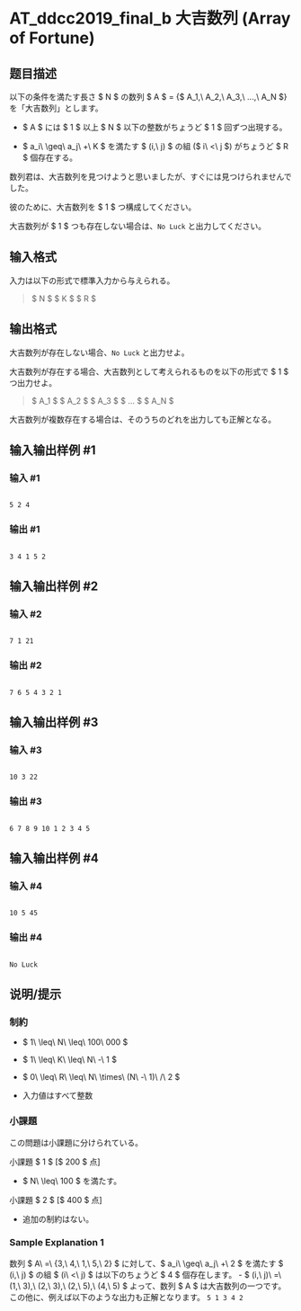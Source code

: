 # AT_ddcc2019_final_b 大吉数列 (Array of Fortune)

## 题目描述

[problemUrl]: https://atcoder.jp/contests/ddcc2019-final/tasks/ddcc2019_final_b

以下の条件を満たす長さ $ N $ の数列 $ A $ = {$ A_1,\ A_2,\ A_3,\ ...,\ A_N $} を「大吉数列」とします。

- $ A $ には $ 1 $ 以上 $ N $ 以下の整数がちょうど $ 1 $ 回ずつ出現する。
- $ a_i\ \geq\ a_j\ +\ K $ を満たす $ (i,\ j) $ の組 ($ i\ <\ j $) がちょうど $ R $ 個存在する。

数列君は、大吉数列を見つけようと思いましたが、すぐには見つけられませんでした。  
 彼のために、大吉数列を $ 1 $ つ構成してください。  
 大吉数列が $ 1 $ つも存在しない場合は、`No Luck` と出力してください。

## 输入格式

入力は以下の形式で標準入力から与えられる。

> $ N $ $ K $ $ R $

## 输出格式

大吉数列が存在しない場合、`No Luck` と出力せよ。  
 大吉数列が存在する場合、大吉数列として考えられるものを以下の形式で $ 1 $ つ出力せよ。

> $ A_1 $ $ A_2 $ $ A_3 $ $ ... $ $ A_N $

大吉数列が複数存在する場合は、そのうちのどれを出力しても正解となる。

## 输入输出样例 #1

### 输入 #1

```
5 2 4
```

### 输出 #1

```
3 4 1 5 2
```

## 输入输出样例 #2

### 输入 #2

```
7 1 21
```

### 输出 #2

```
7 6 5 4 3 2 1
```

## 输入输出样例 #3

### 输入 #3

```
10 3 22
```

### 输出 #3

```
6 7 8 9 10 1 2 3 4 5
```

## 输入输出样例 #4

### 输入 #4

```
10 5 45
```

### 输出 #4

```
No Luck
```

## 说明/提示

### 制約

- $ 1\ \leq\ N\ \leq\ 100\ 000 $
- $ 1\ \leq\ K\ \leq\ N\ -\ 1 $
- $ 0\ \leq\ R\ \leq\ N\ \times\ (N\ -\ 1)\ /\ 2 $
- 入力値はすべて整数

### 小課題

この問題は小課題に分けられている。

小課題 $ 1 $ \[$ 200 $ 点\]

- $ N\ \leq\ 100 $ を満たす。

小課題 $ 2 $ \[$ 400 $ 点\]

- 追加の制約はない。

### Sample Explanation 1

数列 $ A\ =\ {3,\ 4,\ 1,\ 5,\ 2} $ に対して、$ a_i\ \geq\ a_j\ +\ 2 $ を満たす $ (i,\ j) $ の組 $ (i\ <\ j) $ は以下のちょうど $ 4 $ 個存在します。 - $ (i,\ j)\ =\ (1,\ 3),\ (2,\ 3),\ (2,\ 5),\ (4,\ 5) $ よって、数列 $ A $ は大吉数列の一つです。 この他に、例えば以下のような出力も正解となります。 ``` 5 1 3 4 2 ```